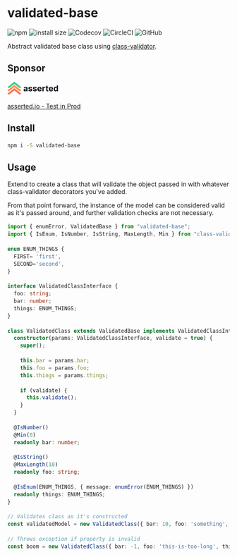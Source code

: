 # validated-base

![npm](https://img.shields.io/npm/v/validated-base)
![install size](https://badgen.net/packagephobia/install/validated-base)
![Codecov](https://img.shields.io/codecov/c/gh/ehacke/validated-base)
![CircleCI](https://img.shields.io/circleci/build/github/ehacke/validated-base)
![GitHub](https://img.shields.io/github/license/ehacke/validated-base)

Abstract validated base class using [class-validator](https://github.com/typestack/class-validator).

## Sponsor 

![asserted.io](https://raw.githubusercontent.com/ehacke/validated-base/master/images/logo.png)

[asserted.io - Test in Prod](https://asserted.io)

## Install

```bash
npm i -S validated-base
```

## Usage

Extend to create a class that will validate the object passed in with whatever class-validator decorators you've added.

From that point forward, the instance of the model can be considered valid as it's passed around, and further validation
checks are not necessary.

```typescript
import { enumError, ValidatedBase } from "validated-base";
import { IsEnum, IsNumber, IsString, MaxLength, Min } from "class-validator";

enum ENUM_THINGS {
  FIRST= 'first',
  SECOND='second',
}

interface ValidatedClassInterface {
  foo: string;
  bar: number;
  things: ENUM_THINGS;
}

class ValidatedClass extends ValidatedBase implements ValidatedClassInterface {
  constructor(params: ValidatedClassInterface, validate = true) {
    super();
    
    this.bar = params.bar;
    this.foo = params.foo;
    this.things = params.things;
    
    if (validate) {
      this.validate();
    }
  }

  @IsNumber()
  @Min(0)
  readonly bar: number;
  
  @IsString()
  @MaxLength(10)
  readonly foo: string;
  
  @IsEnum(ENUM_THINGS, { message: enumError(ENUM_THINGS) })
  readonly things: ENUM_THINGS;
}

// Validates class as it's constructed
const validatedModel = new ValidatedClass({ bar: 10, foo: 'something', things: ENUM_THINGS.FIRST });

// Throws exception if property is invalid
const boom = new ValidatedClass({ bar: -1, foo: 'this-is-too-long', things: 'not-enum' });
``` 
